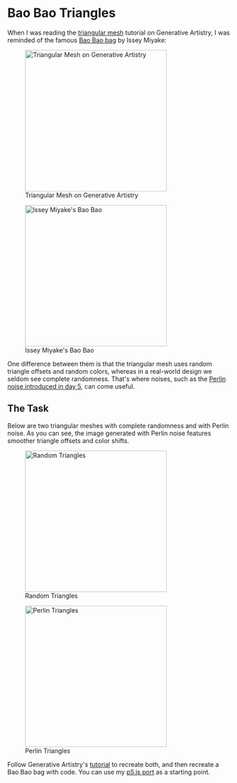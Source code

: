 # Bao Bao Triangles

When I was reading the [triangular mesh](https://generativeartistry.com/tutorials/triangular-mesh/) tutorial on Generative Artistry, I was reminded of the famous [Bao Bao bag](https://www.isseymiyake.com/en/brands/baobao) by Issey Miyake:

<div class="horizontal-images">
  <figure>
    <img src="/assets/2020/8/generative-artistry-triangles.png" alt="Triangular Mesh on Generative Artistry" width="320">
    <figcaption>Triangular Mesh on Generative Artistry</figcaption>
  </figure>
  <figure>
    <img src="/assets/2020/8/issey-miyake-bao-bao.png" alt="Issey Miyake's Bao Bao" width="320">
    <figcaption>Issey Miyake's Bao Bao</figcaption>
  </figure>
</div>

One difference between them is that the triangular mesh uses random triangle offsets and random colors, whereas in a real-world design we seldom see complete randomness. That's where noises, such as the [Perlin noise introduced in day 5](https://codecember.ink/2020/5), can come useful.

## The Task

Below are two triangular meshes with complete randomness and with Perlin noise. As you can see, the image generated with Perlin noise features smoother triangle offsets and color shifts.

<div class="horizontal-images">
  <figure>
    <img src="/assets/2020/8/random-triangles.png" alt="Random Triangles" width="320">
    <figcaption>Random Triangles</figcaption>
  </figure>
  <figure>
    <img src="/assets/2020/8/perlin-triangles.png" alt="Perlin Triangles" width="320">
    <figcaption>Perlin Triangles</figcaption>
  </figure>
</div>

Follow Generative Artistry's [tutorial](https://generativeartistry.com/tutorials/triangular-mesh/) to recreate both, and then recreate a Bao Bao bag with code. You can use my [p5.js port](https://editor.p5js.org/octref/sketches/tnsLNrUdD) as a starting point.